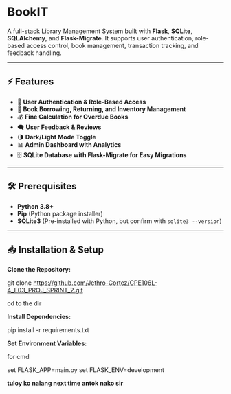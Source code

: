 #  BookIT

A full-stack Library Management System built with **Flask**, **SQLite**, **SQLAlchemy**, and **Flask-Migrate**. It supports user authentication, role-based access control, book management, transaction tracking, and feedback handling. 

---

## ⚡ Features

- 🔐 **User Authentication & Role-Based Access**
- 📖 **Book Borrowing, Returning, and Inventory Management**
- 💰 **Fine Calculation for Overdue Books**
- 🗨️ **User Feedback & Reviews**
- 🌗 **Dark/Light Mode Toggle**
- 📊 **Admin Dashboard with Analytics**
- 🗄️ **SQLite Database with Flask-Migrate for Easy Migrations**

---

## 🛠️ Prerequisites

- **Python 3.8+**
- **Pip** (Python package installer)
- **SQLite3** (Pre-installed with Python, but confirm with `sqlite3 --version`)

---

## 📥 Installation & Setup

**Clone the Repository:**

   git clone https://github.com/Jethro-Cortez/CPE106L-4_E03_PROJ_SPRINT_2.git

   cd to the dir 

**Install Dependencies:**

   pip install -r requirements.txt

**Set Environment Variables:**

   for cmd

   set FLASK_APP=main.py
   set FLASK_ENV=development

**tuloy ko nalang next time antok nako sir**






